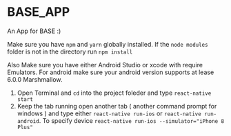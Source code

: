 # BASE_APP
An App for BASE :)

Make sure you have `npm` and `yarn` globally installed. If the `node modules` folder is not in the directory run `npm install`

Also Make sure you have either Android Studio or xcode with require Emulators. For android make sure your android version supports at lease 6.0.0 Marshmallow. 

1) Open Terminal and `cd` into the project foleder and type `react-native start`
2) Keep the tab running open another tab ( another command prompt for windows ) and type either `react-native run-ios` or `react-native run-android`. To specify device `react-native run-ios --simulator="iPhone 8 Plus"`
